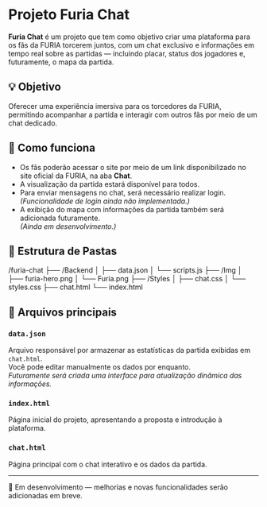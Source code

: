 # Projeto Furia Chat

**Furia Chat** é um projeto que tem como objetivo criar uma plataforma para os fãs da FURIA torcerem juntos, com um chat exclusivo e informações em tempo real sobre as partidas — incluindo placar, status dos jogadores e, futuramente, o mapa da partida.

## 💡 Objetivo

Oferecer uma experiência imersiva para os torcedores da FURIA, permitindo acompanhar a partida e interagir com outros fãs por meio de um chat dedicado.

## 🚀 Como funciona

- Os fãs poderão acessar o site por meio de um link disponibilizado no site oficial da FURIA, na aba **Chat**.
- A visualização da partida estará disponível para todos.
- Para enviar mensagens no chat, será necessário realizar login.  
  *(Funcionalidade de login ainda não implementada.)*
- A exibição do mapa com informações da partida também será adicionada futuramente.  
  *(Ainda em desenvolvimento.)*

## 📁 Estrutura de Pastas

/furia-chat
├── /Backend
│ ├── data.json
│ └── scripts.js
├── /Img
│ ├── furia-hero.png
│ └── Furia.png
├── /Styles
│ ├── chat.css
│ └── styles.css
├── chat.html
└── index.html

## 🔧 Arquivos principais

### `data.json`
Arquivo responsável por armazenar as estatísticas da partida exibidas em `chat.html`.  
Você pode editar manualmente os dados por enquanto.  
*Futuramente será criada uma interface para atualização dinâmica das informações.*

### `index.html`
Página inicial do projeto, apresentando a proposta e introdução à plataforma.

### `chat.html`
Página principal com o chat interativo e os dados da partida.

---

👷 Em desenvolvimento — melhorias e novas funcionalidades serão adicionadas em breve.
